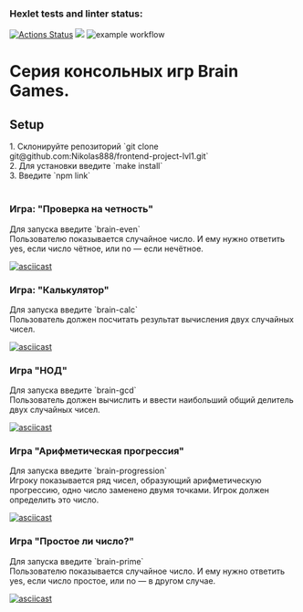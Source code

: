 ### Hexlet tests and linter status:
[![Actions Status](https://github.com/Nikolas888/frontend-project-lvl1/workflows/hexlet-check/badge.svg)](https://github.com/Nikolas888/frontend-project-lvl1/actions)
<a href="https://codeclimate.com/github/codeclimate/codeclimate/maintainability"><img src="https://api.codeclimate.com/v1/badges/a99a88d28ad37a79dbf6/maintainability" /></a>
![example workflow](https://github.com/Nikolas888/frontend-project-lvl1/actions/workflows/test.yml/badge.svg)

<h1>Серия консольных игр Brain Games.</h1>
<h2>Setup</h2>
1. Склонируйте репозиторий `git clone git@github.com:Nikolas888/frontend-project-lvl1.git`</br>
2. Для установки введите `make install`</br>
3. Введите `npm link`</br></br>

<h3>Игра: "Проверка на четность"</h3>
Для запуска введите `brain-even`</br>
Пользователю показывается случайное число. И ему нужно ответить yes, если число чётное, или no — если нечётное.

[![asciicast](https://asciinema.org/a/MynzoGSby4Pbyf9RFN9jRdPdf.svg)](https://asciinema.org/a/MynzoGSby4Pbyf9RFN9jRdPdf)

<h3>Игра: "Калькулятор"</h3>
Для запуска введите `brain-calc`</br>
Пользователь должен посчитать результат вычисления двух случайных чисел.

[![asciicast](https://asciinema.org/a/ppnOKAryyunkds8duDGOYrUmz.svg)](https://asciinema.org/a/ppnOKAryyunkds8duDGOYrUmz)

<h3>Игра "НОД"</h3>
Для запуска введите `brain-gcd`</br>
Пользователь должен вычислить и ввести наибольший общий делитель двух случайных чисел.

[![asciicast](https://asciinema.org/a/IODv0LrYTVzi7ojP78l4q4iMw.svg)](https://asciinema.org/a/IODv0LrYTVzi7ojP78l4q4iMw)

<h3>Игра "Арифметическая прогрессия"</h3>
Для запуска введите `brain-progression`</br>
Игроку показывается ряд чисел, образующий арифметическую прогрессию, одно число заменено двумя точками. Игрок должен определить это число.

[![asciicast](https://asciinema.org/a/nm8hLCm4XAsJSWsMWXdWNKEmK.svg)](https://asciinema.org/a/nm8hLCm4XAsJSWsMWXdWNKEmK)

<h3>Игра "Простое ли число?"</h3>
Для запуска введите `brain-prime`</br>
Пользователю показывается случайное число. И ему нужно ответить yes, если число простое, или no — в другом случае.

[![asciicast](https://asciinema.org/a/d5p127NhZxjo71c4yJZtCZ9AD.svg)](https://asciinema.org/a/d5p127NhZxjo71c4yJZtCZ9AD)
